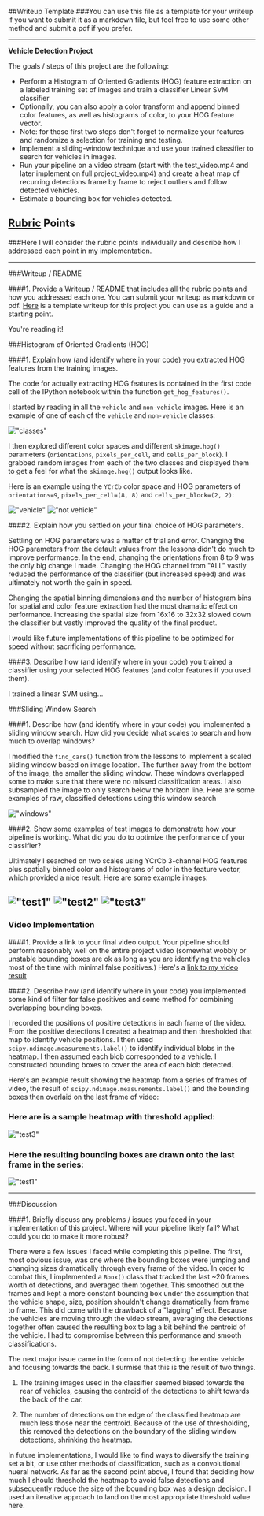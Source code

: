 ##Writeup Template
###You can use this file as a template for your writeup if you want to submit it as a markdown file, but feel free to use some other method and submit a pdf if you prefer.

---

**Vehicle Detection Project**

The goals / steps of this project are the following:

* Perform a Histogram of Oriented Gradients (HOG) feature extraction on a labeled training set of images and train a classifier Linear SVM classifier
* Optionally, you can also apply a color transform and append binned color features, as well as histograms of color, to your HOG feature vector. 
* Note: for those first two steps don't forget to normalize your features and randomize a selection for training and testing.
* Implement a sliding-window technique and use your trained classifier to search for vehicles in images.
* Run your pipeline on a video stream (start with the test_video.mp4 and later implement on full project_video.mp4) and create a heat map of recurring detections frame by frame to reject outliers and follow detected vehicles.
* Estimate a bounding box for vehicles detected.

[//]: # (Image References)
[image1]: ./examples/car_not_car.png
[image2]: ./examples/HOG_example.jpg
[image3]: ./examples/sliding_windows.jpg
[image4]: ./examples/sliding_window.jpg
[image5]: ./examples/bboxes_and_heat.png
[image6]: ./examples/labels_map.png
[image7]: ./examples/output_bboxes.png
[video1]: ./project_video.mp4

## [Rubric](https://review.udacity.com/#!/rubrics/513/view) Points
###Here I will consider the rubric points individually and describe how I addressed each point in my implementation.  

---
###Writeup / README

####1. Provide a Writeup / README that includes all the rubric points and how you addressed each one.  You can submit your writeup as markdown or pdf.  [Here](https://github.com/udacity/CarND-Vehicle-Detection/blob/master/writeup_template.md) is a template writeup for this project you can use as a guide and a starting point.  

You're reading it!

###Histogram of Oriented Gradients (HOG)

####1. Explain how (and identify where in your code) you extracted HOG features from the training images.

The code for actually extracting HOG features is contained in the first code cell of the IPython notebook within the function `get_hog_features()`.  

I started by reading in all the `vehicle` and `non-vehicle` images.  Here is an example of one of each of the `vehicle` and `non-vehicle` classes:

!["classes"](./output_images/vehicle_notvehicle.png)

I then explored different color spaces and different `skimage.hog()` parameters (`orientations`, `pixels_per_cell`, and `cells_per_block`).  I grabbed random images from each of the two classes and displayed them to get a feel for what the `skimage.hog()` output looks like.

Here is an example using the `YCrCb` color space and HOG parameters of `orientations=9`, `pixels_per_cell=(8, 8)` and `cells_per_block=(2, 2)`:


!["vehicle"](./output_images/vehicle_HOG.png)
!["not vehicle"](./output_images/non_vehicle_HOG.png)

####2. Explain how you settled on your final choice of HOG parameters.

Settling on HOG parameters was a matter of trial and error. Changing the HOG parameters from the default values from the lessons didn't do much to improve performance. In the end, changing the orientations from 8 to 9 was the only big change I made. Changing the HOG channel from "ALL" vastly reduced the performance of the classifier (but increased speed) and was ultimately not worth the gain in speed.

Changing the spatial binning dimensions and the number of histogram bins for spatial and color feature extraction had the most dramatic effect on performance. Increasing the spatial size from 16x16 to 32x32 slowed down the classifier but vastly improved the quality of the final product. 

I would like future implementations of this pipeline to be optimized for speed without sacrificing performance.

####3. Describe how (and identify where in your code) you trained a classifier using your selected HOG features (and color features if you used them).

I trained a linear SVM using...

###Sliding Window Search

####1. Describe how (and identify where in your code) you implemented a sliding window search.  How did you decide what scales to search and how much to overlap windows?

I modified the `find_cars()` function from the lessons to implement a scaled sliding window based on image location. The further away from the bottom of the image, the smaller the sliding window. These windows overlapped some to make sure that there were no missed classification areas. I also subsampled the image to only search below the horizon line. Here are some examples of raw, classified detections using this window search

!["windows"](./output_images/hot_detections.png)

####2. Show some examples of test images to demonstrate how your pipeline is working.  What did you do to optimize the performance of your classifier?

Ultimately I searched on two scales using YCrCb 3-channel HOG features plus spatially binned color and histograms of color in the feature vector, which provided a nice result.  Here are some example images:

!["test1"](./output_images/test_image_search.png)
!["test2"](./output_images/test_image_search2.png)
!["test3"](./output_images/test_image_search3.png)
---

### Video Implementation

####1. Provide a link to your final video output.  Your pipeline should perform reasonably well on the entire project video (somewhat wobbly or unstable bounding boxes are ok as long as you are identifying the vehicles most of the time with minimal false positives.)
Here's a [link to my video result](./out_video.mp4)


####2. Describe how (and identify where in your code) you implemented some kind of filter for false positives and some method for combining overlapping bounding boxes.

I recorded the positions of positive detections in each frame of the video.  From the positive detections I created a heatmap and then thresholded that map to identify vehicle positions.  I then used `scipy.ndimage.measurements.label()` to identify individual blobs in the heatmap.  I then assumed each blob corresponded to a vehicle.  I constructed bounding boxes to cover the area of each blob detected.  

Here's an example result showing the heatmap from a series of frames of video, the result of `scipy.ndimage.measurements.label()` and the bounding boxes then overlaid on the last frame of video:

### Here are is a sample heatmap with threshold applied:

!["test3"](./output_images/heatmap_w_thresh.png)


### Here the resulting bounding boxes are drawn onto the last frame in the series:
!["test1"](./output_images/test_image_search.png)



---

###Discussion

####1. Briefly discuss any problems / issues you faced in your implementation of this project.  Where will your pipeline likely fail?  What could you do to make it more robust?

There were a few issues I faced while completing this pipeline. The first, most obvious issue, was one where the bounding boxes were jumping and changing sizes dramatically through every frame of the video. In order to combat this, I implemented a `Bbox()` class that tracked the last ~20 frames worth of detections, and averaged them together. This smoothed out the frames and kept a more constant bounding box under the assumption that the vehicle shape, size, position shouldn't change dramatically from frame to frame. This did come with the drawback of a "lagging" effect. Because the vehicles are moving through the video stream, averaging the detections together often caused the resulting box to lag a bit behind the centroid of the vehicle. I had to compromise between this performance and smooth classifications.

The next major issue came in the form of not detecting the entire vehicle and focusing towards the back. I surmise that this is the result of two things.

1) The training images used in the classifier seemed biased towards the rear of vehicles, causing the centroid of the detections to shift towards the back of the car.

2) The number of detections on the edge of the classified heatmap are much less those near the centroid. Because of the use of thresholding, this removed the detections on the boundary of the sliding window detections, shrinking the heatmap.

In future implementations, I would like to find ways to diversify the training set a bit, or use other methods of classification, such as a convolutional nueral network. As far as the second point above, I found that deciding how much I should threshold the heatmap to avoid false detections and subsequently reduce the size of the bounding box was a design decision. I used an iterative approach to land on the most appropriate threshold value here.
